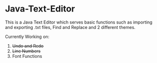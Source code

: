 # Java-Text-Editor

This is a Java Text Editor which serves basic functions such as importing and exporting .txt files, Find and Replace and 2 different themes.

Currently Working on:
1. ~~Undo and Redo~~
2. ~~Line Numbers~~
3. Font Functions

